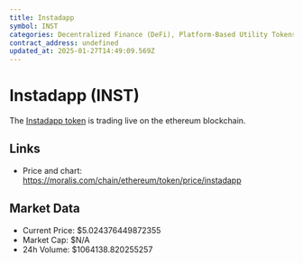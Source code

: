 ```yaml
---
title: Instadapp
symbol: INST
categories: Decentralized Finance (DeFi), Platform-Based Utility Tokens
contract_address: undefined
updated_at: 2025-01-27T14:49:09.569Z
---
```


# Instadapp (INST)
The [Instadapp token](https://moralis.com/chain/ethereum/token/price/instadapp) is trading live on the ethereum blockchain.

## Links
- Price and chart: https://moralis.com/chain/ethereum/token/price/instadapp

## Market Data
- Current Price: $5.024376449872355
- Market Cap: $N/A
- 24h Volume: $1064138.820255257
